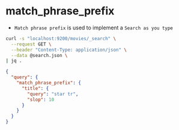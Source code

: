# match_phrase_prefix

- `Match phrase prefix` is used to implement a `Search as you type`

```sh
curl -s "localhost:9200/movies/_search" \
  --request GET \
  --header "Content-Type: application/json" \
  --data @search.json \
| jq .
```

```json
{
  "query": {
    "match_phrase_prefix": {
      "title": {
        "query": "star tr",
        "slop": 10
      }
    }
  }
}
```
